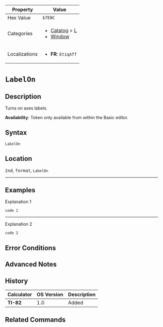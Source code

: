 | Property      | Value |
|---------------|-------|
| Hex Value     | `$7E0C`|
| Categories    | <ul><li>[Catalog](../categories/Catalog.md) > [L](../categories/Catalog.md#L)</li><li>[Window](../categories/Window.md)</li></ul> |
| Localizations | <ul><li><b>FR</b>: `EtiqAff`</li></ul> |

# `LabelOn`

## Description
Turns on axes labels.


<b>Availability</b>: Token only available from within the Basic editor.

## Syntax
`LabelOn`

## Location
<kbd>2nd</kbd>, <kbd>format</kbd>, `LabelOn`
<hr>

## Examples

Explanation 1
```ti-basic
code 1
```
---
Explanation 2
```ti-basic
code 2
```

## Error Conditions


## Advanced Notes


## History
| Calculator | OS Version | Description |
|------------|------------|-------------|
| <b>TI-82</b> | 1.0 | Added

## Related Commands

    